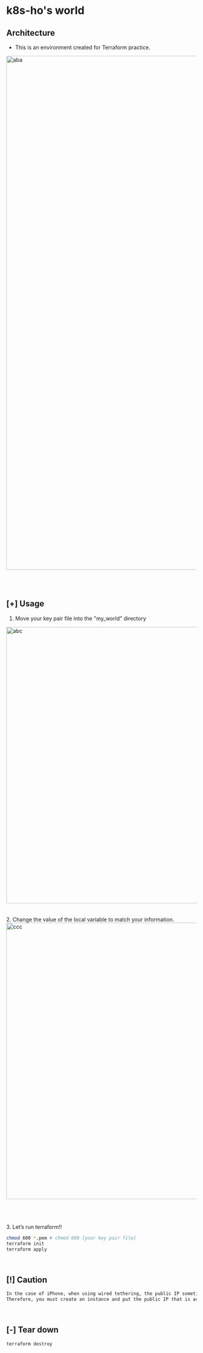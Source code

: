 # k8s-ho's world

## Architecture
- This is an environment created for Terraform practice.
<img width="1359" alt="aba" src="https://github.com/k8s-ho/my_world/assets/118821939/bef3c2d5-da34-464e-82e6-d2b56beec836">

<br><br>

## [+] Usage
1. Move your key pair file into the "my_world" directory
<img width="731" alt="abc" src="https://github.com/k8s-ho/my_world/assets/118821939/d4f608ed-25f1-4306-8ecb-e773f098555b"/>
<br><br><br>
2. Change the value of the local variable to match your information.
<img width="731" alt="ccc" src="https://github.com/k8s-ho/my_world/assets/118821939/75bff852-b64d-4aa1-b625-7a9eb8946b9d">

<br><br><br>
3. Let’s run terraform!!
``` bash
chmod 600 *.pem # chmod 600 [your key pair file]
terraform init
terraform apply
```
<br>

## [!] Caution
```bash
In the case of iPhone, when using wired tethering, the public IP sometimes does not match.
Therefore, you must create an instance and put the public IP that is actually accessed through tcpdump in bastion sg.
```
<br>

## [-] Tear down
```bash
terraform destroy
```
